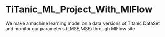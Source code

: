 # TiTanic_ML_Project_With_MlFlow
We make a machine learning model on a data versions of Titanic DataSet and monitor our parameters (LMSE,MSE) through MlFlow site 
